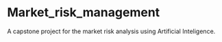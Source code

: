 # Market_risk_management
A capstone project for the market risk analysis using Artificial Inteligence.
